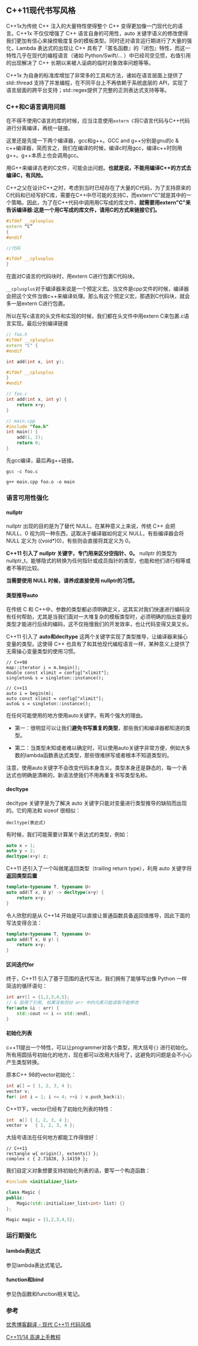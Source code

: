 ## C++11现代书写风格

C++1x为传统 C++ 注入的大量特性使得整个 C++ 变得更加像一门现代化的语言。C++1x 不仅仅增强了 C++ 语言自身的可用性，auto 关键字语义的修改使得我们更加有信心来操控极度复杂的模板类型。同时还对语言运行期进行了大量的强化，Lambda 表达式的出现让 C++ 具有了『匿名函数』的『闭包』特性，而这一特性几乎在现代的编程语言（诸如 Python/Swift/... ）中已经司空见惯，右值引用的出现解决了 C++ 长期以来被人诟病的临时对象效率问题等等。

C++1x 为自身的标准库增加了非常多的工具和方法，诸如在语言层面上提供了 std::thread 支持了并发编程，在不同平台上不再依赖于系统底层的 API，实现了语言层面的跨平台支持；std::regex提供了完整的正则表达式支持等等。

### C++和C语言调用问题
在不得不使用C语言的库的时候，应当注意使用`extern C`将C语言代码与C++代码进行分离编译，再统一链接。

这里还是先提一下两个编译器，gcc和g++。GCC and g++分别是gnu的c & c++编译器，简而言之，我们在编译的时候，编译c时用gcc，编译c++时则用g++。g++本质上也会调用gcc。

用G++来编译古老的C文件，可能会出问题。**也就是说，不能用编译C++的方式去编译C，有风险。**

C++之父在设计C++之时，考虑到当时已经存在了大量的C代码，为了支持原来的C代码和已经写好C库，需要在C++中尽可能的支持C，而extern"C"就是其中的一个策略。因此，为了在C++代码中调用用C写成的库文件，**就需要用extern"C"来告诉编译器:这是一个用C写成的库文件，请用C的方式来链接它们。**

``` c++
#ifdef __cplusplus
extern “C”
{
#endif

//代码

#ifdef __cplusplus
}

```

在面对C语言的代码块时，用extern C进行包裹C代码块。

`__cplusplus`对于编译器来说是一个预定义宏。当文件是cpp文件的时候，编译器会把这个文件当做c++来编译处理。那么有这个预定义宏，那遇到C代码块，就会多一层extern C进行包裹。

所以在写c语言的头文件和实现的时候，我们都在头文件中用extern C来包裹.c语言实现。最后分别编译链接

``` c++
// foo.h
#ifdef __cplusplus
extern "C" {
#endif

int add(int x, int y);

#ifdef __cplusplus
}
#endif

// foo.c
int add(int x, int y) {
    return x+y;
}

// main.cpp
#include "foo.h"
int main() {
    add(1, 2);
    return 0;
}


```

先gcc编译，最后再g++链接。

```
gcc -c foo.c
```

```
g++ main.cpp foo.o -o main
```

### 语言可用性强化

#### nullptr
nullptr 出现的目的是为了替代 NULL。在某种意义上来说，传统 C++ 会把 NULL、0 视为同一种东西，这取决于编译器如何定义 NULL，有些编译器会将 NULL 定义为 ((void*)0)，有些则会直接将其定义为 0。

**C++11 引入了 nullptr 关键字，专门用来区分空指针、0。** nullptr 的类型为 nullptr_t，能够隐式的转换为任何指针或成员指针的类型，也能和他们进行相等或者不等的比较。

**当需要使用 NULL 时候，请养成直接使用 nullptr的习惯。**

#### 类型推导auto
在传统 C 和 C++中，参数的类型都必须明确定义，这其实对我们快速进行编码没有任何帮助，尤其是当我们面对一大堆复杂的模板类型时，必须明确的指出变量的类型才能进行后续的编码，这不仅拖慢我们的开发效率，也让代码变得又臭又长。

C++11 引入了 **auto和decltype** 这两个关键字实现了类型推导，让编译器来操心变量的类型。这使得 C++ 也具有了和其他现代编程语言一样，某种意义上提供了无需操心变量类型的使用习惯。

```
// C++98
map::iterator i = m.begin();
double const xlimit = config["xlimit"];
singleton& s = singleton::instance();

// C++11
auto i = begin(m);
auto const xlimit = config["xlimit"];
auto& s = singleton::instance();
```

在任何可能使用的地方使用auto关键字。有两个强大的理由。

 - 第一：很明显可以让我们**避免书写重复的类型**，那些我们和编译器都知道的类型。

 - 第二：当类型未知或者难以确定时，可以使用auto关键字非常方便，例如大多数的lambda函数表达式类型，那些很难拼写或者根本不知道类型的。

注意，使用auto关键字不会改变代码本身含义。类型本身还是静态的，每一个表达式也明确是清晰的，新语法使我们不用再重复书写类型名称。

#### decltype
decltype 关键字是为了解决 auto 关键字只能对变量进行类型推导的缺陷而出现的。它的用法和 sizeof 很相似：

```
decltype(表达式)
```

有时候，我们可能需要计算某个表达式的类型，例如：

``` c++
auto x = 1;
auto y = 2;
decltype(x+y) z;
```

C++11 还引入了一个叫做尾返回类型（trailing return type），利用 auto 关键字将 **返回类型后置**

``` c++
template<typename T, typename U>
auto add(T x, U y) -> decltype(x+y) {
    return x+y;
}
```

令人欣慰的是从 C++14 开始是可以直接让普通函数具备返回值推导，因此下面的写法变得合法：

``` c++
template<typename T, typename U>
auto add(T x, U y) {
    return x+y;
}
```

#### 区间迭代for
终于，C++11 引入了基于范围的迭代写法，我们拥有了能够写出像 Python 一样简洁的循环语句：

``` c++
int arr[] = {1,2,3,4,5};
// & 启用了引用, 如果没有则对 arr 中的元素只能读取不能修改
for(auto &i : arr) {
    std::cout << i << std::endl;
}
```

#### 初始化列表
c++11提出一个特性，可以让programmer对各个类型，用大括号`{}` 进行初始化。所有用圆括号初始化的地方，现在都可以改用大括号了，这避免的问题是会不小心产生类型转换。

原本C++ 98的vector初始化：

``` c++
int a[] = { 1, 2, 3, 4 };
vector v;
for( int i = 1; i <= 4; ++i ) v.push_back(i);
```

C++11下，vector已经有了初始化列表的特性：

``` c++
int  a[] { 1, 2, 3, 4 };
vector v   { 1, 2, 3, 4 };
```

大括号语法在任何地方都能工作得很好：

```
// C++11
rectangle w{ origin(), extents() };
complex c { 2.71828, 3.14159 };
```

我们自定义对象想要支持初始化列表的话，要写一个构造函数：

``` c++
#include <initializer_list>

class Magic {
public:
    Magic(std::initializer_list<int> list) {}
};

Magic magic = {1,2,3,4,5};

```

### 运行期强化

#### lambda表达式
参见lambda表达式笔记。

#### function和bind
参见伪函数和function相关笔记。

### 参考

[优秀博客翻译 - 现代 C++11 代码风格](https://juejin.im/entry/5846599661ff4b006ba6a334)

[C++11/14 高速上手教程](https://www.shiyanlou.com/courses/605/labs/2023/document)
